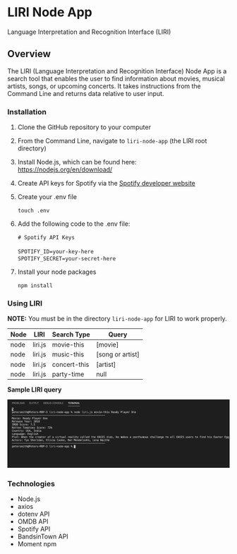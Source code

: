 # LIRI Node App
Language Interpretation and Recognition Interface (LIRI)

## Overview

The LIRI (Language Interpretation and Recognition Interface) Node App is a search tool that enables the user to find information about movies, musical artists, songs, or upcoming concerts. It takes instructions from the Command Line and returns data relative to user input.


### Installation
1. Clone the GitHub repository to your computer
2. From the Command Line, navigate to `liri-node-app` (the LIRI root directory)
3. Install Node.js, which can be found here: https://nodejs.org/en/download/

4. Create API keys for Spotify via the [Spotify developer website](https://developer.spotify.com/)
5. Create your .env file
    ```
    touch .env
6. Add the following code to the .env file:
    ```
    # Spotify API Keys

    SPOTIFY_ID=your-key-here
    SPOTIFY_SECRET=your-secret-here
7. Install your node packages
    ```
    npm install
    ```

### Using LIRI
**NOTE:** You must be in the directory `liri-node-app` for LIRI to work properly.

Node | LIRI | Search Type | Query
------------ | ------------- |  ------------- | ------------- 
node | liri.js | movie-this | [movie]
node | liri.js | music-this | [song or artist]
node | liri.js | concert-this | [artist]
node | liri.js | party-time | null

**Sample LIRI query**

![Sample LIRI query](./images/liri_node_app_query.png)

### Technologies

- Node.js
- axios
- dotenv API
- OMDB API
- Spotify API
- BandsinTown API
- Moment npm
